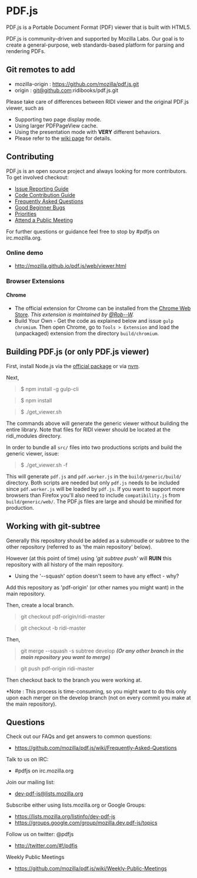 # PDF.js

PDF.js is a Portable Document Format (PDF) viewer that is built with HTML5.

PDF.js is community-driven and supported by Mozilla Labs. Our goal is to
create a general-purpose, web standards-based platform for parsing and
rendering PDFs.

## Git remotes to add

- mozilla-origin : https://github.com/mozilla/pdf.js.git
- origin : git@github.com:ridibooks/pdf.js.git 

Please take care of differences between RIDI viewer and the original PDF.js viewer, such as
- Supporting two page display mode.
- Using larger PDFPageView cache.
- Using the presentation mode with **VERY** different behaviors.
- Please refer to the [wiki page](https://ridicorp.atlassian.net/wiki/pages/viewpage.action?pageId=77856777) for details.

## Contributing

PDF.js is an open source project and always looking for more contributors. To
get involved checkout:

+ [Issue Reporting Guide](https://github.com/mozilla/pdf.js/blob/master/.github/CONTRIBUTING.md)
+ [Code Contribution Guide](https://github.com/mozilla/pdf.js/wiki/Contributing)
+ [Frequently Asked Questions](https://github.com/mozilla/pdf.js/wiki/Frequently-Asked-Questions)
+ [Good Beginner Bugs](https://github.com/mozilla/pdf.js/issues?direction=desc&labels=5-good-beginner-bug&page=1&sort=created&state=open)
+ [Priorities](https://github.com/mozilla/pdf.js/milestones)
+ [Attend a Public Meeting](https://github.com/mozilla/pdf.js/wiki/Weekly-Public-Meetings)

For further questions or guidance feel free to stop by #pdfjs on
irc.mozilla.org.

### Online demo

+ http://mozilla.github.io/pdf.js/web/viewer.html

### Browser Extensions

#### Chrome

+ The official extension for Chrome can be installed from the [Chrome Web Store](https://chrome.google.com/webstore/detail/pdf-viewer/oemmndcbldboiebfnladdacbdfmadadm).
*This extension is maintained by [@Rob--W](https://github.com/Rob--W).*
+ Build Your Own - Get the code as explained below and issue `gulp chromium`. Then open
Chrome, go to `Tools > Extension` and load the (unpackaged) extension from the
directory `build/chromium`.

## Building PDF.js (or only PDF.js viewer)

First, install Node.js via the [official package](http://nodejs.org) or via [nvm](https://github.com/creationix/nvm).

Next,
> $ npm install -g gulp-cli

> $ npm install

> $ ./get_viewer.sh

The commands above will generate the generic viewer without building the entire library.
Note that files for RIDI viewer should be located at the ridi_modules directory. 

In order to bundle all `src/` files into two productions scripts and build the generic viewer, issue:

> $ ./get_viewer.sh -f

This will generate `pdf.js` and `pdf.worker.js` in the `build/generic/build/` directory.
Both scripts are needed but only `pdf.js` needs to be included since `pdf.worker.js` will
be loaded by `pdf.js`. If you want to support more browsers than Firefox you'll also need
to include `compatibility.js` from `build/generic/web/`. The PDF.js files are large and
should be minified for production.

## Working with git-subtree

Generally this repository should be added as a submoudle or subtree to the other repository (referred to as 'the main repository' below).

However (at this point of time) using *'git subtree push'* will **RUIN** this repository with all history of the main repository.
  
  - Using the '--squash' option doesn't seem to have any effect - why?

Add this repository as 'pdf-origin' (or other names you might want) in the main repository.

Then, create a local branch.

> git checkout pdf-origin/ridi-master

> git checkout -b ridi-master

Then,

> git merge --squash -s subtree develop **_(Or any other branch in the main repository you want to merge)_**

> git push pdf-origin ridi-master

Then checkout back to the branch you were working at.

*Note : This process is time-consuming, so you might want to do this only upon each merger on the develop branch (not on every commit you make at the main repository).

## Questions

Check out our FAQs and get answers to common questions:

+ https://github.com/mozilla/pdf.js/wiki/Frequently-Asked-Questions

Talk to us on IRC:

+ #pdfjs on irc.mozilla.org

Join our mailing list:

+ dev-pdf-js@lists.mozilla.org

Subscribe either using lists.mozilla.org or Google Groups:

+ https://lists.mozilla.org/listinfo/dev-pdf-js
+ https://groups.google.com/group/mozilla.dev.pdf-js/topics

Follow us on twitter: @pdfjs

+ http://twitter.com/#!/pdfjs

Weekly Public Meetings

+ https://github.com/mozilla/pdf.js/wiki/Weekly-Public-Meetings
